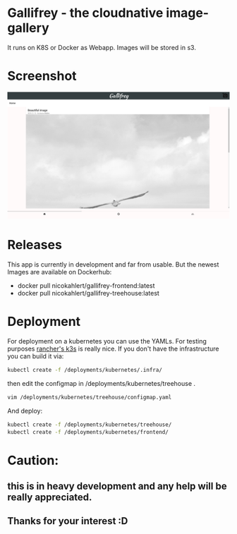 # Gallifrey - the cloudnative image-gallery
It runs on K8S or Docker as Webapp. Images will be stored in s3.

# Screenshot
![webapp example screenshot](/assets/frontend.png)

# Releases
This app is currently in development and far from usable.
But the newest Images are available on Dockerhub:
- docker pull nicokahlert/gallifrey-frontend:latest
- docker pull nicokahlert/gallifrey-treehouse:latest

# Deployment
For deployment on a kubernetes you can use the YAMLs.
For testing purposes [rancher's k3s](https://k3s.io) is really nice.
If you don't have the infrastructure you can build it via:
```bash
kubectl create -f /deployments/kubernetes/.infra/
```
then edit the configmap in /deployments/kubernetes/treehouse .
```bash
vim /deployments/kubernetes/treehouse/configmap.yaml
```
And deploy: 
```bash
kubectl create -f /deployments/kubernetes/treehouse/
kubectl create -f /deployments/kubernetes/frontend/
```

# Caution:
## this is in heavy development and any help will be really appreciated.
## Thanks for your interest :D

